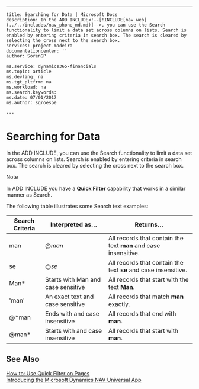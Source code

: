 ---
    title: Searching for Data | Microsoft Docs
    description: In the ADD INCLUDE<!--[!INCLUDE[nav_web](../../includes/nav_phone_md.md)]-->, you can use the Search functionality to limit a data set across columns on lists. Search is enabled by entering criteria in search box. The search is cleared by selecting the cross next to the search box.
    services: project-madeira
    documentationcenter: ''
    author: SorenGP

    ms.service: dynamics365-financials
    ms.topic: article
    ms.devlang: na
    ms.tgt_pltfrm: na
    ms.workload: na
    ms.search.keywords:
    ms.date: 07/01/2017
    ms.author: sgroespe

    ---
# Searching for Data
In the ADD INCLUDE<!--[!INCLUDE[nav_web](../../includes/nav_phone_md.md)]-->, you can use the Search functionality to limit a data set across columns on lists. Search is enabled by entering criteria in search box. The search is cleared by selecting the cross next to the search box.  
  
> [!NOTE]  
>  In ADD INCLUDE<!--[!INCLUDE[nav_windows](../../includes/nav_windows_md.md)]--> you have a **Quick Filter** capability that works in a similar manner as Search.  
  
 The following table illustrates some Search text examples:  
  
|Search Criteria|Interpreted as…|Returns…|  
|---------------------|---------------------|--------------|  
|man|@*man*|All records that contain the text **man** and case insensitive.|  
|se|@*se*|All records that contain the text **se** and case insensitive.|  
|Man*|Starts with Man and case sensitive|All records that start with the text **Man**.|  
|'man'|An exact text and case sensitive|All records that match **man** exactly.|  
|@*man|Ends with and case insensitive|All records that end with **man**.|  
|@man*|Starts with and case insensitive|All records that start with **man**.|  
  
## See Also  
 [How to: Use Quick Filter on Pages](../FullExperience/how-to-use-quick-filter-on-pages.md)   
 [Introducing the Microsoft Dynamics NAV Universal App](../FullExperience/Introducing%20the%20Microsoft%20Dynamics%20NAV%20Universal%20App.md)